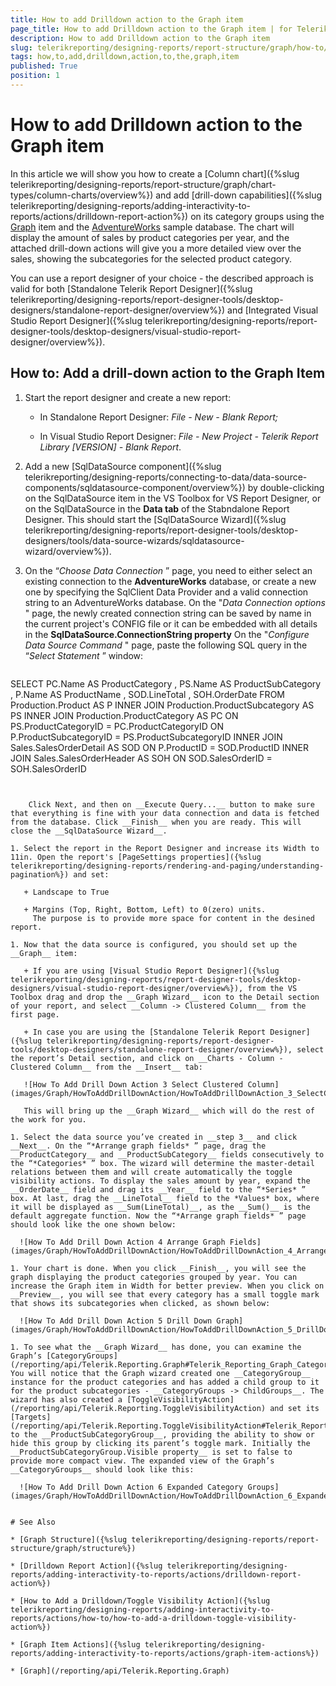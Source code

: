 ```yaml
---
title: How to add Drilldown action to the Graph item
page_title: How to add Drilldown action to the Graph item | for Telerik Reporting Documentation
description: How to add Drilldown action to the Graph item
slug: telerikreporting/designing-reports/report-structure/graph/how-to/how-to-add-drilldown-action-to-the-graph-item
tags: how,to,add,drilldown,action,to,the,graph,item
published: True
position: 1
---
```


# How to add Drilldown action to the Graph item

In this article we will show you how to create a [Column chart]({%slug telerikreporting/designing-reports/report-structure/graph/chart-types/column-charts/overview%}) and add [drill-down capabilities]({%slug telerikreporting/designing-reports/adding-interactivity-to-reports/actions/drilldown-report-action%}) on its category groups using the [Graph](/reporting/api/Telerik.Reporting.Graph) item and the [AdventureWorks](http://msftdbprodsamples.codeplex.com/releases/view/55330) sample database. The chart will display the amount of sales by product categories per year, and the attached drill-down actions will give you a more detailed view over the sales, showing the subcategories for the selected product category. 

You can use a report designer of your choice - the described approach is valid for both [Standalone Telerik Report Designer]({%slug telerikreporting/designing-reports/report-designer-tools/desktop-designers/standalone-report-designer/overview%}) and [Integrated Visual Studio Report Designer]({%slug telerikreporting/designing-reports/report-designer-tools/desktop-designers/visual-studio-report-designer/overview%}). 

## How to: Add a drill-down action to the Graph Item

1. Start the report designer and create a new report: 

   + In Standalone Report Designer: *File - New - Blank Report;* 

   + In Visual Studio Report Designer: *File - New Project - Telerik Report Library [VERSION] - Blank Report*. 

1. Add a new [SqlDataSource component]({%slug telerikreporting/designing-reports/connecting-to-data/data-source-components/sqldatasource-component/overview%}) by double-clicking on the SqlDataSource item in the VS Toolbox for VS Report Designer, or on the SqlDataSource in the __Data tab__ of the Stabndalone Report Designer. This should start the [SqlDataSource Wizard]({%slug telerikreporting/designing-reports/report-designer-tools/desktop-designers/tools/data-source-wizards/sqldatasource-wizard/overview%}). 

1. On the “*Choose Data Connection* ” page, you need to either select an existing connection to the __AdventureWorks__ database, or create a new one by specifying the SqlClient Data Provider and a valid connection string to an AdventureWorks database. On the "*Data Connection options* " page, the newly created connection string can be saved by name in the current project's CONFIG file or it can be embedded with all details in the __SqlDataSource.ConnectionString property__  On the "*Configure Data Source Command* " page, paste the following SQL query in the “*Select Statement* ” window: 
    
    ````sql
SELECT
PC.Name AS ProductCategory
, PS.Name AS ProductSubCategory
, P.Name AS ProductName
, SOD.LineTotal
, SOH.OrderDate
FROM
Production.Product AS P
INNER JOIN Production.ProductSubcategory AS PS
INNER JOIN Production.ProductCategory AS PC
ON PS.ProductCategoryID = PC.ProductCategoryID
ON P.ProductSubcategoryID = PS.ProductSubcategoryID
INNER JOIN Sales.SalesOrderDetail AS SOD
ON P.ProductID = SOD.ProductID
INNER JOIN Sales.SalesOrderHeader AS SOH
ON SOD.SalesOrderID = SOH.SalesOrderID
````


    Click Next, and then on __Execute Query...__ button to make sure that everything is fine with your data connection and data is fetched from the database. Click __Finish__ when you are ready. This will close the __SqlDataSource Wizard__. 

1. Select the report in the Report Designer and increase its Width to 11in. Open the report's [PageSettings properties]({%slug telerikreporting/designing-reports/rendering-and-paging/understanding-pagination%}) and set: 

   + Landscape to True

   + Margins (Top, Right, Bottom, Left) to 0(zero) units.
     The purpose is to provide more space for content in the desined report.

1. Now that the data source is configured, you should set up the __Graph__ item: 

   + If you are using [Visual Studio Report Designer]({%slug telerikreporting/designing-reports/report-designer-tools/desktop-designers/visual-studio-report-designer/overview%}), from the VS Toolbox drag and drop the __Graph Wizard__ icon to the Detail section of your report, and select __Column -> Clustered Column__ from the first page. 

   + In case you are using the [Standalone Telerik Report Designer]({%slug telerikreporting/designing-reports/report-designer-tools/desktop-designers/standalone-report-designer/overview%}), select the report’s Detail section, and click on __Charts - Column - Clustered Column__ from the __Insert__ tab: 

   ![How To Add Drill Down Action 3 Select Clustered Column](images/Graph/HowToAddDrillDownAction/HowToAddDrillDownAction_3_SelectClusteredColumn.png)
     
   This will bring up the __Graph Wizard__ which will do the rest of the work for you.

1. Select the data source you’ve created in __step 3__ and click __Next__. On the “*Arrange graph fields* ” page, drag the __ProductCategory__ and __ProductSubCategory__ fields consecutively to the “*Categories* ” box. The wizard will determine the master-detail relations between them and will create automatically the toggle visibility actions. To display the sales amount by year, expand the __OrderDate__ field and drag its __Year__ field to the “*Series* ” box. At last, drag the __LineTotal__ field to the *Values* box, where it will be displayed as __Sum(LineTotal)__, as the __Sum()__ is the default aggregate function. Now the “*Arrange graph fields* ” page should look like the one shown below: 

  ![How To Add Drill Down Action 4 Arrange Graph Fields](images/Graph/HowToAddDrillDownAction/HowToAddDrillDownAction_4_ArrangeGraphFields.png)

1. Your chart is done. When you click __Finish__, you will see the graph displaying the product categories grouped by year. You can increase the Graph item in Width for better preview. When you click on __Preview__, you will see that every category has a small toggle mark that shows its subcategories when clicked, as shown below: 

  ![How To Add Drill Down Action 5 Drill Down Graph](images/Graph/HowToAddDrillDownAction/HowToAddDrillDownAction_5_DrillDownGraph.png)

1. To see what the __Graph Wizard__ has done, you can examine the Graph’s [CategoryGroups](/reporting/api/Telerik.Reporting.Graph#Telerik_Reporting_Graph_CategoryGroups). You will notice that the Graph wizard created one __CategoryGroup__ instance for the product categories and has added a child group to it for the product subcategories - __CategoryGroups -> ChildGroups__. The wizard has also created a [ToggleVisibilityAction](/reporting/api/Telerik.Reporting.ToggleVisibilityAction) and set its  [Targets](/reporting/api/Telerik.Reporting.ToggleVisibilityAction#Telerik_Reporting_ToggleVisibilityAction_Targets) to the __ProductSubCategoryGroup__, providing the ability to show or hide this group by clicking its parent’s toggle mark. Initially the __ProductSubCategoryGroup.Visible property__ is set to false to provide more compact view. The expanded view of the Graph’s __CategoryGroups__ should look like this: 

  ![How To Add Drill Down Action 6 Expanded Category Groups](images/Graph/HowToAddDrillDownAction/HowToAddDrillDownAction_6_ExpandedCategoryGroups.png)


# See Also 

* [Graph Structure]({%slug telerikreporting/designing-reports/report-structure/graph/structure%})

* [Drilldown Report Action]({%slug telerikreporting/designing-reports/adding-interactivity-to-reports/actions/drilldown-report-action%})

* [How to Add a Drilldown/Toggle Visibility Action]({%slug telerikreporting/designing-reports/adding-interactivity-to-reports/actions/how-to/how-to-add-a-drilldown-toggle-visibility-action%})

* [Graph Item Actions]({%slug telerikreporting/designing-reports/adding-interactivity-to-reports/actions/graph-item-actions%})

* [Graph](/reporting/api/Telerik.Reporting.Graph)
